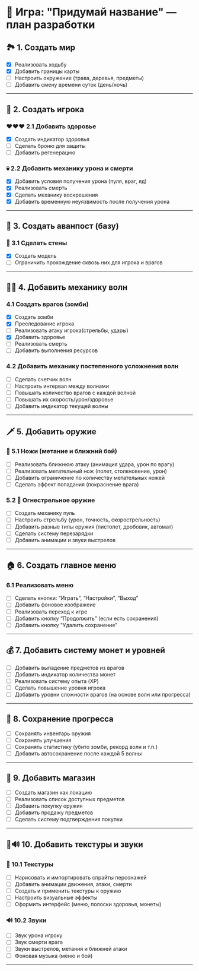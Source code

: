 

# 🧟 Игра: "Придумай название" — план разработки

## 🏞 1. Создать мир

* [x] Реализовать ходьбу
* [x] Добавить границы карты
* [ ] Настроить окружение (трава, деревья, предметы)
* [ ] Добавить смену времени суток (день/ночь)

---

## 🧍 2. Создать игрока

### ❤️❤️❤️ 2.1 Добавить здоровье

* [x] Создать индикатор здоровья
* [ ] Сделать броню для защиты
* [ ] Добавить регенерацию 

### 💀 2.2 Добавить механику урона и смерти

* [x] Добавить условия получения урона (пуля, враг, яд)
* [x] Реализовать смерть
* [x] Сделать механику воскрешения
* [x] Добавить временную неуязвимость после получения урона

---

## 🏰 3. Создать аванпост (базу)

### 🧱 3.1 Сделать стены

* [x] Создать модель
* [ ] Ограничить прохождение сквозь них для игрока и врагов

---

## 🧟‍♂️ 4. Добавить механику волн

### 4.1 Создать врагов (зомби)

* [x] Создать зомби
* [x] Преследование игрока
* [ ] Реализовать атаку игрока(стрельбы, удары)
* [x] Добавить здоровье
* [ ] Реализовать смерть
* [ ] Добавить выполнения ресурсов

### 4.2 Добавить механику постепенного усложнения волн

* [ ] Сделать счетчик волн
* [ ] Настроить интервал между волнами
* [ ] Повышать количество врагов с каждой волной
* [ ] Повышать их скорость/урон/здоровье
* [ ] Добавить индикатор текущей волны

---

## 🗡️ 5. Добавить оружие

### 🔪 5.1 Ножи (метание и ближний бой)

* [ ] Реализовать ближнюю атаку (анимация удара, урон по врагу)
* [ ] Реализовать метательный нож (полет, столкновение, урон)
* [ ] Добавить ограничение по количеству метательных ножей
* [ ] Сделать эффект попадания (покраснение врага)

### 5.2 🔫 Огнестрельное оружие

* [ ] Создать механику пуль
* [ ] Настроить стрельбу (урон, точность, скорострельность)
* [ ] Добавить разные типы оружия (пистолет, дробовик, автомат)
* [ ] Сделать систему перезарядки
* [ ] Добавить анимации и звуки выстрелов

---

## 🏠 6. Создать главное меню

###  6.1 Реализовать меню

* [ ] Сделать кнопки: “Играть”, “Настройки”, “Выход”
* [ ] Добавить фоновое изображеие
* [ ] Реализовать переход к игре
* [ ] Добавить кнопку “Продолжить” (если есть сохранения)
* [ ] Добавить кнопку "Удалить сохранение"

---

## 💰 7. Добавить систему монет и уровней


* [ ] Добавить выпадение предметов из врагов
* [ ] Добавить индикатор количества монет 
* [ ] Реализовать систему опыта (XP)
* [ ] Сделать повышение уровня игрока
* [ ] Добавить уровни сложности врагов (на основе волн или прогресса)

---

## 💾 8. Сохранение прогресса

* [ ] Сохранять инвентарь оружия
* [ ] Сохранять улучшения
* [ ] Сохранять статистику (убито зомби, рекорд волн и т.п.)
* [ ] Добавить автосохранение после каждой 5 волны

---

## 🛒 9. Добавить магазин

* [ ] Создать магазин как локацию
* [ ] Реализовать список доступных предметов
* [ ] Добавить покупку оружия
* [ ] Добавить продажу предметов
* [ ] Сделать систему подтверждения покупки

---

## 🎨🔊 10. Добавить текстуры и звуки

### 🎨 10.1 Текстуры

* [ ] Нарисовать и импортировать спрайты персонажей
* [ ] Добавить анимации движения, атаки, смерти
* [ ] Создать и применить текстуры к оружию
* [ ] Настроить визуальные эффекты 
* [ ] Оформить интерфейс (меню, полоски здоровья, монеты)

### 🔊 10.2 Звуки

* [ ] Звук урона игроку
* [ ] Звук смерти врага
* [ ] Звуки выстрелов, метания и ближней атаки
* [ ] Фоновая музыка (меню и бой)

---
